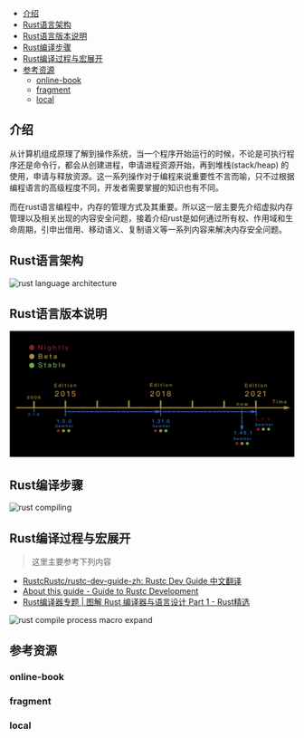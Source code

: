 <!--ts-->
   * [介绍](#介绍)
   * [Rust语言架构](#rust语言架构)
   * [Rust语言版本说明](#rust语言版本说明)
   * [Rust编译步骤](#rust编译步骤)
   * [Rust编译过程与宏展开](#rust编译过程与宏展开)
   * [参考资源](#参考资源)
      * [online-book](#online-book)
      * [fragment](#fragment)
      * [local](#local)

<!-- Created by https://github.com/ekalinin/github-markdown-toc -->
<!-- Added by: runner, at: Wed Sep 14 14:33:39 UTC 2022 -->

<!--te-->

## 介绍

从计算机组成原理了解到操作系统，当一个程序开始运行的时候，不论是可执行程序还是命令行，都会从创建进程，申请进程资源开始，再到堆栈(stack/heap)
的使用，申请与释放资源。这一系列操作对于编程来说重要性不言而喻，只不过根据编程语言的高级程度不同，开发者需要掌握的知识也有不同。

而在rust语言编程中，内存的管理方式及其重要。所以这一层主要先介绍虚拟内存管理以及相关出现的内容安全问题，接着介绍rust是如何通过所有权、作用域和生命周期，引申出借用、移动语义、复制语义等一系列内容来解决内存安全问题。

## Rust语言架构

![rust language architecture](kroki-excalidraw:../../../materials/rust_basics/rust-language-architecture.excalidraw)

## Rust语言版本说明

![image-20220728101929348](https://raw.githubusercontent.com/KuanHsiaoKuo/writing_materials/main/imgs/image-20220728101929348.png)

## Rust编译步骤

![rust compiling](kroki-excalidraw:../../../materials/rust_basics/rust-compiling.excalidraw)

## Rust编译过程与宏展开

> 这里主要参考下列内容

- [RustcRustc/rustc-dev-guide-zh: Rustc Dev Guide 中文翻译](https://github.com/RustcRustc/rustc-dev-guide-zh)
- [About this guide - Guide to Rustc Development](https://rustc-dev-guide.rust-lang.org/about-this-guide.html)
- [Rust编译器专题 | 图解 Rust 编译器与语言设计 Part 1 - Rust精选](https://rustmagazine.github.io/rust_magazine_2021/chapter_1/rustc_part1.html)

![rust compile process macro expand](kroki-excalidraw:../../../materials/rust_basics/rust-compile-process-macro-expand.excalidraw)

## 参考资源

### online-book

### fragment

### local